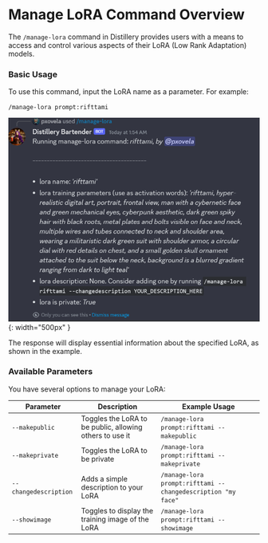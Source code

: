 # Manage LoRA Command Overview

The `/manage-lora` command in Distillery provides users with a means to access and control various aspects of their LoRA (Low Rank Adaptation) models.

### Basic Usage
To use this command, input the LoRA name as a parameter. For example:

```plaintext
/manage-lora prompt:rifttami
```


![Manage LoRA Example](4_manage_lora_1.png){: width="500px" }

The response will display essential information about the specified LoRA, as shown in the example.

### Available Parameters

You have several options to manage your LoRA:

| Parameter           | Description                                             | Example Usage                        |
|---------------------|---------------------------------------------------------|--------------------------------------|
| `--makepublic`      | Toggles the LoRA to be public, allowing others to use it | `/manage-lora prompt:rifttami --makepublic` |
| `--makeprivate`     | Toggles the LoRA to be private                           | `/manage-lora prompt:rifttami --makeprivate` |
| `--changedescription` | Adds a simple description to your LoRA                   | `/manage-lora prompt:rifttami --changedescription "my face"` |
| `--showimage`       | Toggles to display the training image of the LoRA        | `/manage-lora prompt:rifttami --showimage` |
